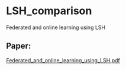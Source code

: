 # LSH_comparison
Federated and online learning using LSH

**Paper:**
---
[Federated_and_online_learning_using_LSH.pdf](https://github.com/cent664/LSH_comparison/files/13413334/Federated_and_online_learning_using_LSH.pdf)
